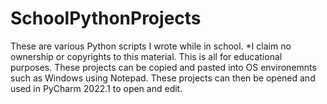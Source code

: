 # SchoolPythonProjects
These are various Python scripts I wrote while in school. *I claim no ownership or copyrights to this material. This is all for educational purposes. 
These projects can be copied and pasted into OS environemnts such as Windows using Notepad.
These projects can then be opened and used in PyCharm 2022.1 to open and edit. 
